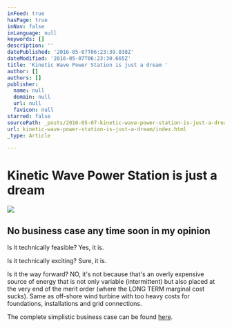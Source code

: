 ```yaml
---
inFeed: true
hasPage: true
inNav: false
inLanguage: null
keywords: []
description: ''
datePublished: '2016-05-07T06:23:39.038Z'
dateModified: '2016-05-07T06:23:30.665Z'
title: 'Kinetic Wave Power Station is just a dream '
author: []
authors: []
publisher:
  name: null
  domain: null
  url: null
  favicon: null
starred: false
sourcePath: _posts/2016-05-07-kinetic-wave-power-station-is-just-a-dream.md
url: kinetic-wave-power-station-is-just-a-dream/index.html
_type: Article

---
```

# Kinetic Wave Power Station is just a dream
![](https://the-grid-user-content.s3-us-west-2.amazonaws.com/979046b7-1b06-4fdc-9988-217ca7836ee6.jpg)

## No business case any time soon in my opinion

Is it technically feasible? Yes, it is.

Is it technically exciting? Sure, it is.

Is it the way forward? NO, it's not because that's an overly expensive source of energy that is not only variable (intermittent) but also placed at the very end of the merit order (where the LONG TERM marginal cost sucks). Same as off-shore wind turbine with too heavy costs for foundations, installations and grid connections.

The complete simplistic business case can be found [here][0].

[0]: https://www.linkedin.com/pulse/kinetic-wave-power-station-just-dream-christophe-druet